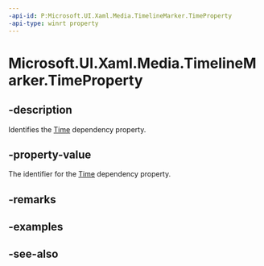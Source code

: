 ```yaml
---
-api-id: P:Microsoft.UI.Xaml.Media.TimelineMarker.TimeProperty
-api-type: winrt property
---
```


<!-- Property syntax
public Windows.UI.Xaml.DependencyProperty TimeProperty { get; }
-->

# Microsoft.UI.Xaml.Media.TimelineMarker.TimeProperty

## -description
Identifies the [Time](timelinemarker_time.md) dependency property.

## -property-value
The identifier for the [Time](timelinemarker_time.md) dependency property.

## -remarks

## -examples

## -see-also
